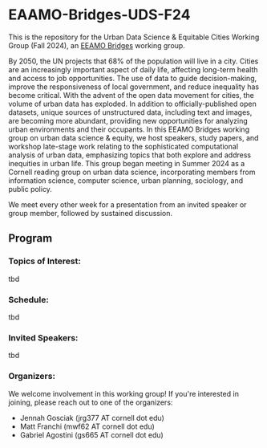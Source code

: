 # EAAMO-Bridges-UDS-F24
This is the repository for the Urban Data Science & Equitable Cities Working Group (Fall 2024), an [EEAMO Bridges](https://bridges.eaamo.org/) working group. 

By 2050, the UN projects that 68% of the population will live in a city. Cities are an increasingly important aspect of daily life, affecting long-term health and access to job opportunities. The use of data to guide decision-making, improve the responsiveness of local government, and reduce inequality has become critical. With the advent of the open data movement for cities, the volume of urban data has exploded. In addition to officially-published open datasets, unique sources of unstructured data, including text and images, are becoming more abundant, providing new opportunities for analyzing urban environments and their occupants. In this EEAMO Bridges working group on urban data science & equity, we host speakers, study papers, and workshop late-stage work relating to the sophisticated computational analysis of urban data, emphasizing topics that both explore and address inequities in urban life. This group began meeting in Summer 2024 as a Cornell reading group on urban data science, incorporating members from information science, computer science, urban planning, sociology, and public policy. 

We meet every other week for a presentation from an invited speaker or group member, followed by sustained discussion. 


## Program 

### Topics of Interest: 
tbd 

### Schedule: 
tbd 

### Invited Speakers: 
tbd 

### Organizers: 
We welcome involvement in this working group! If you're interested in joining, please reach out to one of the organizers: 
- Jennah Gosciak (jrg377 AT cornell dot edu) 
- Matt Franchi (mwf62 AT cornell dot edu)
- Gabriel Agostini (gs665 AT cornell dot edu)
